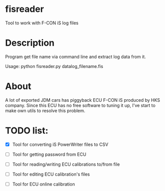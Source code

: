 # fisreader
Tool to work with F-CON iS log files

# Description
Program get file name via command line and extract log data from it.

Usage: python fisreader.py datalog_filename.fis

# About
A lot of exported JDM cars has piggyback ECU F-CON iS produced by HKS company.
Since this ECU has no free software to tuning it up, I've start to make own utils to resolve this problem.

# TODO list:

- [X] Tool for converting iS PowerWriter files to CSV 
- [ ] Tool for getting password from ECU
- [ ] Tool for reading/writing ECU calibrations to/from file
- [ ] Tool for editing ECU calibration's files
- [ ] Tool for ECU online calibration

